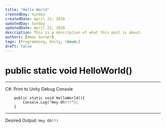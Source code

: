```yaml
---
title: "Hello World"
createdDay: Sunday
createdDate: April 22, 2018
updatedDay: Sunday
updatedDate: April 22, 2018
description: This is a description of what this post is about.
authors: [Amos Garner]
tags: [Programming, Unity, C&num;]
draft: false
---
```

# public static void HelloWorld()
---
C#: Print to Unity Debug Console
```
    public static void HelloWorld(){
        Console.Log("Hey Oh!!!");
    }
```
---
Desired Output: `Hey Oh!!!`
